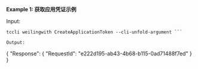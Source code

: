 **Example 1: 获取应用凭证示例**



Input: 

```
tccli weilingwith CreateApplicationToken --cli-unfold-argument ```

Output: 
```
{
    "Response": {
        "RequestId": "e222d195-ab43-4b68-b115-0ad71488f7ed"
    }
}
```

